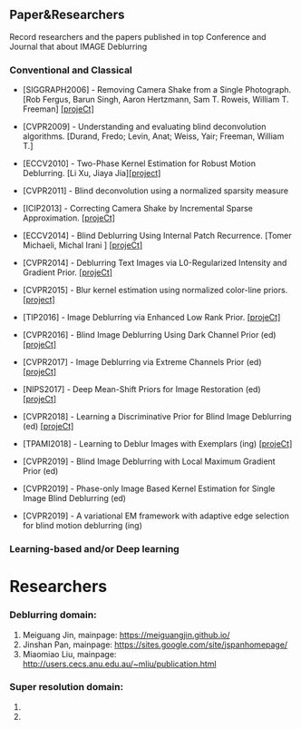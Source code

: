 ## Paper&Researchers
Record researchers and the papers published in top Conference and Journal that about IMAGE Deblurring

### Conventional and Classical

- [SIGGRAPH2006] - Removing Camera Shake from a Single Photograph. [Rob Fergus, Barun Singh, Aaron Hertzmann, Sam T. Roweis, William T. Freeman] [[projeCt]](https://cs.nyu.edu/~fergus/research/deblur.html)

- [CVPR2009] - Understanding and evaluating blind deconvolution algorithms. [Durand, Fredo; Levin, Anat; Weiss, Yair; Freeman, William T.]

- [ECCV2010] - Two-Phase Kernel Estimation for Robust Motion Deblurring. [Li Xu, Jiaya Jia][[project]](http://jiaya.me/projects/robust_deblur/index.html)

- [CVPR2011] - Blind deconvolution using a normalized sparsity measure 

- [ICIP2013] - Correcting Camera Shake by Incremental Sparse Approximation. [[projeCt]](https://github.com/shearerp/camera_shake_package)

- [ECCV2014] - Blind Deblurring Using Internal Patch Recurrence. [Tomer Michaeli, Michal Irani ] [[projeCt]](http://www.wisdom.weizmann.ac.il/~vision/BlindDeblur.html)

- [CVPR2014] - Deblurring Text Images via L0-Regularized Intensity and Gradient Prior. [[projeCt]](https://sites.google.com/site/jspanhomepage/l0rigdeblur)

- [CVPR2015] - Blur kernel estimation using normalized color-line priors. [[project]](http://cmlab.csie.ntu.edu.tw/~jasonlai/colorline_deblur/)

- [TIP2016] - Image Deblurring via Enhanced Low Rank Prior. [[projeCt]](https://sites.google.com/site/renwenqi888/research/deblurring/image-deblurring-via-elr)

- [CVPR2016] - Blind Image Deblurring Using Dark Channel Prior (ed) [[projeCt]](http://vllab1.ucmerced.edu/~jinshan/projects/dark-channel-deblur/)

- [CVPR2017] - Image Deblurring via Extreme Channels Prior (ed) [[projeCt]](https://sites.google.com/site/renwenqi888/research/deblurring/ecp)

- [NIPS2017] - Deep Mean-Shift Priors for Image Restoration (ed) [[projeCt]](https://github.com/siavashBigdeli/DMSP)

- [CVPR2018] - Learning a Discriminative Prior for Blind Image Deblurring (ed) [[projeCt]](https://sites.google.com/view/lerenhanli/homepage/learn_prior_deblur)

- [TPAMI2018] - Learning to Deblur Images with Exemplars (ing) [[projeCt]](https://sites.google.com/site/jspanhomepage/facedeblurring)

- [CVPR2019] - Blind Image Deblurring with Local Maximum Gradient Prior (ed)

- [CVPR2019] - Phase-only Image Based Kernel Estimation for Single Image Blind Deblurring (ed)

- [CVPR2019] - A variational EM framework with adaptive edge selection for blind motion deblurring (ing)


### Learning-based and/or Deep learning

# Researchers
### Deblurring domain: 
1. Meiguang Jin, mainpage: https://meiguangjin.github.io/
2. Jinshan Pan, mainpage: https://sites.google.com/site/jspanhomepage/
3. Miaomiao Liu, mainpage: http://users.cecs.anu.edu.au/~mliu/publication.html

### Super resolution domain: 
1. 
2. 
